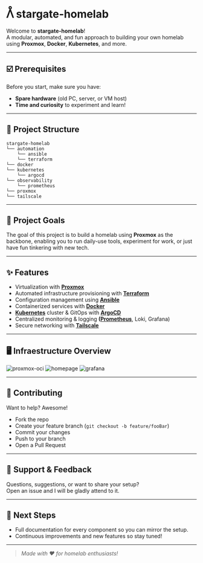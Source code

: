 # ᐰ stargate-homelab

Welcome to **stargate-homelab**!  
A modular, automated, and fun approach to building your own homelab using **Proxmox**, **Docker**, **Kubernetes**, and more.

---

## ☑️ Prerequisites

Before you start, make sure you have:
- **Spare hardware** (old PC, server, or VM host)
- **Time and curiosity** to experiment and learn!

---

## 📁 Project Structure

```
stargate-homelab
└── automation
    └── ansible    
    └── terraform
└── docker  
└── kubernetes
    └── argocd
└── observability
    └── prometheus  
└── proxmox
└── tailscale
```

---

## 🎯 Project Goals

The goal of this project is to build a homelab using **Proxmox** as the backbone, enabling you to run daily-use tools, experiment for work, or just have fun tinkering with new tech.

---

## ✨ Features

- Virtualization with **[Proxmox](proxmox/README.md)**
- Automated infrastructure provisioning with **[Terraform](automation/terraform/README.md)**
- Configuration management using **[Ansible](automation/ansible/README.md)**
- Containerized services with **[Docker](docker/README.md)**
- **[Kubernetes](./kubernetes/README.md)** cluster & GitOps with **[ArgoCD](kubernetes/argocd/README.md)**
- Centralized monitoring & logging **([Prometheus](observability/prometheus/README.md)**, Loki, Grafana)
- Secure networking with **[Tailscale](tailscale/README.md)**

---

## 🖥️ Infraestructure Overview

![proxmox-oci](https://github.com/user-attachments/assets/b7e62e28-5a6d-44fb-b0c6-90f289c1c81d)
![homepage](https://github.com/user-attachments/assets/36d4a50f-627d-42a8-996e-558ea6a5a8f3)
![grafana](https://github.com/user-attachments/assets/345ac670-cfbb-4a97-8831-f0cd1f40d67f)

---

## 🤝 Contributing

Want to help? Awesome!  
- Fork the repo
- Create your feature branch (`git checkout -b feature/fooBar`)
- Commit your changes
- Push to your branch
- Open a Pull Request

---

## 💬 Support & Feedback

Questions, suggestions, or want to share your setup?  
Open an issue and I will be gladly attend to it.

---

## 🚧 Next Steps

- Full documentation for every component so you can mirror the setup.
- Continuous improvements and new features so stay tuned!

---

> _Made with ❤️ for homelab enthusiasts!_
